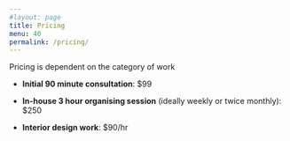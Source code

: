 ```yaml
---
#layout: page
title: Pricing
menu: 40
permalink: /pricing/
---
```


Pricing is dependent on the category of work

- **Initial 90 minute consultation**: $99

- **In-house 3 hour organising session** (ideally weekly or twice monthly): $250

- **Interior design work**: $90/hr